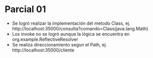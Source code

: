 # Parcial 01

* Se logró realizar la implementación del metodo Class, ej. http://localhost:35000/consulta?comando=Class(java.lang.Math)
* Los invoke no se logró aunque la lógica se encuentra en org.example.ReflectiveResolver
* Se realiza direccionamiento segun el Path, ej. http://localhost:35000/cliente

